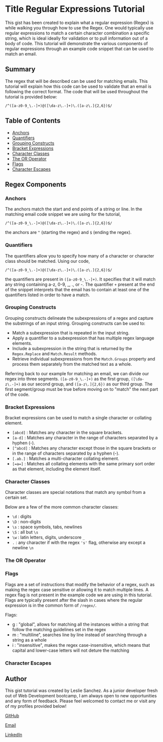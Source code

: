 # Title Regular Expressions Tutorial

This gist has been created to explain what a regular expression (Regex) is while walking you through how to use the Regex. One would typically use regular expressions to match a certain character combination a specific string, which is ideal ideally for validation or to pull information out of a body of code. This tutorial will demonstrate the various components of regular expressions through an example code snippet that can be used to match an email.

## Summary

The regex that will be described can be used for matching emails. This tutorial will explain how this code can be used to validate that an email is following the correct format. The code that will be used throughout the tutorial is provided below:

`/^([a-z0-9_\.-]+)@([\da-z\.-]+)\.([a-z\.]{2,6})$/`

## Table of Contents

- [Anchors](#anchors)
- [Quantifiers](#quantifiers)
- [Grouping Constructs](#grouping-constructs)
- [Bracket Expressions](#bracket-expressions)
- [Character Classes](#character-classes)
- [The OR Operator](#the-or-operator)
- [Flags](#flags)
- [Character Escapes](#character-escapes)

## Regex Components

### Anchors

The anchors match the start and end points of a string or line.
In the matching email code snippet we are using for the tutorial, 

`/^([a-z0-9_\.-]+)@([\da-z\.-]+)\.([a-z\.]{2,6})$/`

the anchors are `^` (starting the regex) and `$` (ending the regex).


### Quantifiers

The quantifiers allow you to specify how many of a character or character class should be matched.
Using our code, 

`/^([a-z0-9_\.-]+)@([\da-z\.-]+)\.([a-z\.]{2,6})$/` 

the quantifiers are present in `([a-z0-9_\.-]+)`. It specifies that it will match any string containing a-z, 0-9, _, ., or -. The quantifier `+` present at the end of the snippet interprets that the email has to contain at least one of the quantifiers listed in order to have a match.


### Grouping Constructs

Grouping constructs delineate the subexpressions of a regex and capture the substrings of an input string. Grouping constructs can be used to:
* Match a subexpression that is repeated in the input string.
* Apply a quantifier to a subexpression that has multiple regex language elements.
* Include a subexpression in the string that is returned by the `Regex.Replace` and `Match.Result` methods.
* Retrieve individual subexpressions from the `Match.Groups` property and process them separately from the matched text as a whole.

Referring back to our example for matching an email, we can divide our regex into three segments. `([a-z0-9_\.-]+)` as the first group, `([\da-z\.-]+)` as our second group, and `([a-z\.]{2,6})` as our third group. The first segment/group must be true before moving on to "match" the next part of the code.


### Bracket Expressions

Bracket expressions can be used to match a single character or collating element.
* `[abcd]` : Matches any character in the square brackets.
* `[a-d]` : Matches any character in the range of characters separated by a hyphen (-).
* `[^abcd]` : Matches any character except those in the square brackets or in the range of characters separated by a hyphen (-).
* `[.ab.]` : Matches a multi-character collating element.
* `[=a=]` : Matches all collating elements with the same primary sort order as that element, including the element itself.


### Character Classes

Character classes are special notations that match any symbol from a certain set.

Below are a few of the more common character classes: 
* `\d` : digits
* `\D` : non-digits
* `\s` : space symbols, tabs, newlines
* `\S` : all but `\s`
* `\w` : latin letters, digits, underscore `_`
* `.` : any character if with the regex `'s'` flag, otherwise any except a newline `\n`


### The OR Operator

### Flags

Flags are a set of instructions that modify the behavior of a regex, such as making the regex case sensitive or allowing it to match multiple lines. A regex flag is not present in the example code we are using in this tutorial. Flags are typically present after the slash in cases where the regular expression is in the common form of `/regex/`.

Flags: 
* g : "global", allows for matching all the instances within a string that follow the matching guidelines set in the regex
* m : "multiline", searches line by line instead of searching through a string as a whole
* i : "insensitive", makes the regex case-insensitive, which means that capital and lower-case letters will not deture the matching


### Character Escapes

## Author

This gist tutorial was created by Leslie Sanchez.
As a junior developer fresh out of Web Development bootcamp, I am always open to new opportunities and any form of feedback.
Please feel welcomed to contact me or visit any of my profiles provided below!

[GitHub](https://github.com/lexslie)

[Email](lesliiee727@gmail.com)

[LinkedIn](https://www.linkedin.com/in/leslie-sanchez-903241167/)
